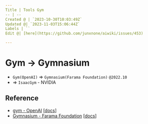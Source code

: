 ```yaml
---
Title | Tools Gym
-- | --
Created @ | `2023-10-30T10:03:49Z`
Updated @| `2023-11-03T15:06:44Z`
Labels | ``
Edit @| [here](https://github.com/junxnone/aiwiki/issues/453)

---
```

# Gym -> Gymnasium
- `Gym(OpenAI)` => `Gymnasium(Farama Foundation)` `@2022.10`
- => `IsaacGym` - NVIDIA

## Reference
- [gym - OpenAI](https://github.com/openai/gym) [[docs](https://www.gymlibrary.dev/content/vectorising/#vectorized-environments)]
- [Gymnasium - Farama Foundation](https://github.com/Farama-Foundation/Gymnasium) [[docs](https://gymnasium.farama.org/)]

